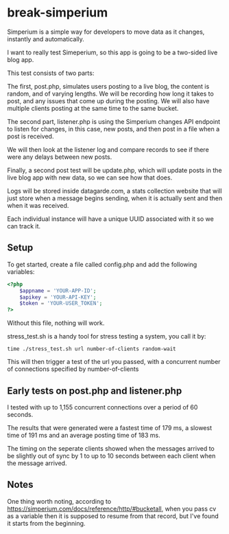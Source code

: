 break-simperium
==============

Simperium is a simple way for developers to move data as it changes, instantly and automatically. 

I want to really test Simeperium, so this app is going to be a two-sided live blog app.

This test consists of two parts:

The first, post.php, simulates users posting to a live blog, the content is random, and of varying lengths. We will be recording how long it takes to post, and any issues that come up during the posting. We will also have multiple clients posting at the same time to the same bucket.

The second part, listener.php is using the Simperium changes API endpoint to listen for changes, in this case, new posts, and then post in a file when a post is received.

We will then look at the listener log and compare records to see if there were any delays between new posts.

Finally, a second post test will be update.php, which will update posts in the live blog app with new data, so we can see how that does.

Logs will be stored inside datagarde.com, a stats collection website that will just store when a message begins sending, when it is actually sent and then when it was received.

Each individual instance will have a unique UUID associated with it so we can track it.

## Setup

To get started, create a file called config.php and add the following variables:

```php
<?php
	$appname = 'YOUR-APP-ID';
	$apikey = 'YOUR-API-KEY';
	$token = 'YOUR-USER_TOKEN';
?>
```

Without this file, nothing will work.

stress_test.sh is a handy tool for stress testing a system, you call it by:

	time ./stress_test.sh url number-of-clients random-wait
	
This will then trigger a test of the url you passed, with a concurrent number of connections specified by number-of-clients

## Early tests on post.php and listener.php

I tested with up to 1,155 concurrent connections over a period of 60 seconds.

The results that were generated were a fastest time of 179 ms, a slowest time of 191 ms and an average posting time of 183 ms.

The timing on the seperate clients showed when the messages arrived to be slightly out of sync by 1 to up to 10 seconds between each client when the message arrived.

## Notes

One thing worth noting, according to https://simperium.com/docs/reference/http/#bucketall, when you pass cv as a variable then it is supposed to resume from that record, but I've found it starts from the beginning.